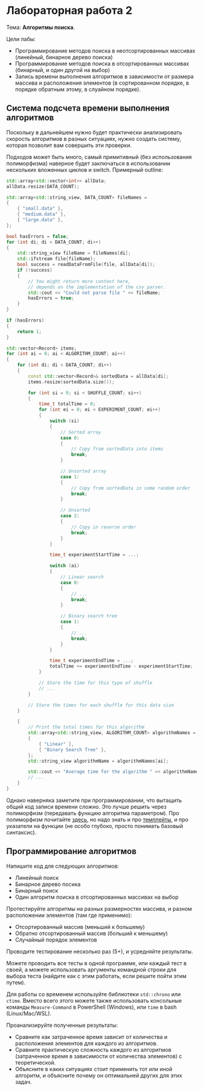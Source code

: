 # Лабораторная работа 2

Тема: **Алгоритмы поиска**.

Цели лабы:
- Программирование методов поиска в неотсортированных массивах (линейный, бинарное дерево поиска)
- Программирование методов поиска в отсортированных массивах (бинарный, и один другой на выбор)
- Запись времени выполнения алгоритмов в зависимости от размера массива и расположения элементов
  (в сортированном порядке, в порядке обратным этому, в слуайном порядке).

## Система подсчета времени выполнения алгоритмов

Поскольку в дальнейшем нужно будет практически анализировать скорость алгоритмов
в разных ситуациях, нужно создать систему, которая позволит вам совершить эти проверки.

Подходов может быть много, самый примитивный (без использования полиморфизма) наверное будет
заключаться в использовании нескольких вложенных циклов и switch.
Примерный outline:

```cpp
std::array<std::vector<int>> allData;
allData.resize(DATA_COUNT);

std::array<std::string_view, DATA_COUNT> fileNames =
{
    { "small.data" },
    { "medium.data" },
    { "large.data" },
};

bool hasErrors = false;
for (int di; di < DATA_COUNT; di++)
{
    std::string_view fileName = fileNames[di];
    std::ifstream file{fileName};
    bool success = readDataFromFile(file, allData[di]);
    if (!success)
    {
        // You might return more context here,
        // depends on the implementation of the csv parser.
        std::cout << "Could not parse file " << fileName;
        hasErrors = true;
    }
}

if (hasErrors)
{
    return 1;
}

std::vector<Record> items;
for (int ai = 0; ai < ALGORITHM_COUNT; ai++)
{
    for (int di; di < DATA_COUNT; di++)
    {
        const std::vector<Record>& sortedData = allData[di];
        items.resize(sortedData.size());

        for (int si = 0; si < SHUFFLE_COUNT; si++)
        {
            time_t totalTime = 0;
            for (int ei = 0; ei < EXPERIMENT_COUNT; ei++)
            {
                switch (si)
                {
                    // Sorted array
                    case 0:
                    {
                        // Copy from sortedData into items
                        break;
                    }

                    // Unsorted array
                    case 1:
                    {
                        // Copy from sortedData in some random order
                        break;
                    }

                    // Unsorted
                    case 2:
                    {
                        // Copy in reverse order
                        break;
                    }
                }

                time_t experimentStartTime = ...;

                switch (ai)
                {
                    // Linear search
                    case 0:
                    {
                        // ...
                        break;
                    }

                    // Binary search tree
                    case 1:
                    {
                        // ...
                        break;
                    }
                }

                time_t experimentEndTime = ...;
                totalTime += experimentEndTime - experimentStartTime;
            }

            // Store the time for this type of shuffle
            // ...
        }

        // Store the times for each shuffle for this data size
    }

    {
        // Print the total times for this algorithm
        std::array<std::string_view, ALGORITHM_COUNT> algorithmNames =
        {
            { "Linear" },
            { "Binary Search Tree" },
        };
        std::string_view algorithmName = algorithmNames[ai];

        std::cout << "Average time for the algorithm " << algorithmName << ": ";
        // ...
    }
}
```

Однако наверняка заметите при программировании,
что вытащить общий код записи времени сложно.
Это лучше решить через полиморфизм (передавать функцию алгоритма параметром).
Про полиморфизм почитайте [здесь](../05a_programming_fundamentals/11_polymorphism.md),
но надо знать и про [темплейты](../05a_programming_fundamentals/07_template.md),
и про указатели на функции (не особо глубоко, просто понимать базовый синтаксис).


## Программирование алгоритмов

Напишите код для следующих алгоритмов:
- Линейный поиск
- Бинарное дерево посика
- Бинарный поиск
- Один алгоритм поиска в отсортированных массивах на выбор

Протестируйте алгоритмы на разных размерностях массива, и разном расположении элементов (там где применимо):
- Отсортированный массив (меньший к большему)
- Обратно отсортированный массив (больший к меньшему)
- Случайный порядок элементов

Проводите тестирование несколько раз (5+), и усредняйте результаты.

Можете проводить все тесты в одной программе, или каждый тест в своей,
а можете использовать аргументы командной строки для выбора теста
(найдите как с этим работать, если решите пойти этим путем).

Для работы со временем используйте библиотеки `std::chrono` или `ctime`.
Вместо всего этого можете также использовать консольные команды
`Measure-Command` в PowerShell (Windows), или `time` в bash (Linux/Mac/WSL).

Проанализируйте полученные результаты:
- Сравните как затраченное время зависит от количества
  и расположения элементов для каждого из алгоритмов.
- Сравните практическую сложность каждого из алгоритмов
  (затраченное время в зависимости от количества элементов) с теоретической.
- Объясните в каких ситуациях стоит применить тот или иной алгоритм,
  и объясните почему он оптимальней других для этих задач.

